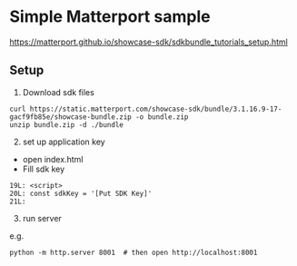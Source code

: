 # Simple Matterport sample
https://matterport.github.io/showcase-sdk/sdkbundle_tutorials_setup.html

## Setup

1. Download sdk files

```
curl https://static.matterport.com/showcase-sdk/bundle/3.1.16.9-17-gacf9fb85e/showcase-bundle.zip -o bundle.zip
unzip bundle.zip -d ./bundle
```

2. set up application key
  - open index.html
  - Fill sdk key

```
19L: <script>
20L: const sdkKey = '[Put SDK Key]'
21L: 
```

3. run server

e.g.

```
python -m http.server 8001  # then open http://localhost:8001
```
